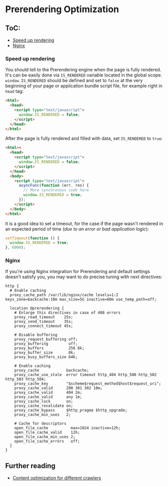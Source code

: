 # Prerendering Optimization

## ToC:

- [Speed up rendering](https://github.com/veliovgroup/ostrio/blob/master/docs/prerendering/optimization.md#speed-up-rendering)
- [Nginx](https://github.com/veliovgroup/ostrio/blob/master/docs/prerendering/optimization.md#nginx)

### Speed up rendering

You should tell to the Prerendering engine when the page is fully rendered. It's can be easily done via `IS_RENDERED` variable located in the global scope.
`window.IS_RENDERED` should be defined and set to `false` at the very beginning of your page or application bundle script file, for example right in `head` tag:

```html
<html>
  <head>
    <script type="text/javascript">
      window.IS_RENDERED = false;
    </script>
  </head>
</html>
```

After the page is fully rendered and filled with data, set `IS_RENDERED` to `true`:

```html
<html><
  <head>
    <script type="text/javascript">
      window.IS_RENDERED = false;
    </script>
  </head>
  <body>
    <script type="text/javascript">
      asyncFunc(function (err, res) {
        // More synchronous code here
        window.IS_RENDERED = true;
      });
    </script>
  </body>
</html>
```

It is a good idea to set a timeout, for the case if the page wasn't rendered in an expected period of time (*due to an error or bad application logic*):

```js
setTimeout(function () {
  window.IS_RENDERED = true;
}, 6000);
```

### Nginx

If you're using Nginx integration for Prerendering and default settings doesn't satisfy you, you may want to do precise tuning with next directives:

```nginx
http {
  # Enable caching
  proxy_cache_path /var/lib/nginx/cache levels=1:2 keys_zone=backcache:10m max_size=5G inactive=60m use_temp_path=off;

  location @prerendering {
    # Enlarge this directives in case of 408 errors
    proxy_read_timeout    25s;
    proxy_send_timeout    35s;
    proxy_connect_timeout 45s;

    # Disable buffering
    proxy_request_buffering off;
    proxy_buffering         off;
    proxy_buffers           256 8k;
    proxy_buffer_size       8k;
    proxy_busy_buffers_size 64k;

    # Enable caching
    proxy_cache            backcache;
    proxy_cache_use_stale  error timeout http_404 http_500 http_502 http_503 http_504;
    proxy_cache_key        "$scheme$request_method$host$request_uri";
    proxy_cache_valid      200 301 302 10m;
    proxy_cache_valid      404 2m;
    proxy_cache_valid      any 1m;
    proxy_cache_lock       on;
    proxy_cache_revalidate on;
    proxy_cache_bypass     $http_pragma $http_upgrade;
    proxy_cache_min_uses   2;

    # Cache for descriptors
    open_file_cache          max=1024 inactive=12h;
    open_file_cache_valid    12h;
    open_file_cache_min_uses 2;
    open_file_cache_errors   off;
  }
}
```

## Further reading

- [Content optimization for different crawlers](https://github.com/veliovgroup/ostrio/blob/master/docs/prerendering/detect-prerendering.md)
